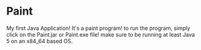 # Paint
My first Java Application! It's a paint program!
to run the program, simply click on the Paint.jar or Paint.exe file!
make sure to be running at least Java 5 on an x84_64 based OS.
